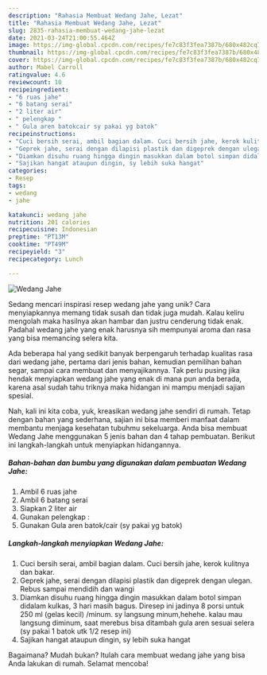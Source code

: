 ```yaml
---
description: "Rahasia Membuat Wedang Jahe, Lezat"
title: "Rahasia Membuat Wedang Jahe, Lezat"
slug: 2835-rahasia-membuat-wedang-jahe-lezat
date: 2021-03-24T21:00:55.464Z
image: https://img-global.cpcdn.com/recipes/fe7c83f3fea7387b/680x482cq70/wedang-jahe-foto-resep-utama.jpg
thumbnail: https://img-global.cpcdn.com/recipes/fe7c83f3fea7387b/680x482cq70/wedang-jahe-foto-resep-utama.jpg
cover: https://img-global.cpcdn.com/recipes/fe7c83f3fea7387b/680x482cq70/wedang-jahe-foto-resep-utama.jpg
author: Mabel Carroll
ratingvalue: 4.6
reviewcount: 10
recipeingredient:
- "6 ruas jahe"
- "6 batang serai"
- "2 liter air"
- " pelengkap "
- " Gula aren batokcair sy pakai yg batok"
recipeinstructions:
- "Cuci bersih serai, ambil bagian dalam. Cuci bersih jahe, kerok kulitnya dan bakar."
- "Geprek jahe, serai dengan dilapisi plastik dan digeprek dengan ulegan. Rebus sampai mendidih dan wangi"
- "Diamkan disuhu ruang hingga dingin masukkan dalam botol simpan didalam kulkas, 3 hari masih bagus. Diresep ini jadinya 8 porsi untuk 250 ml (gelas kecil) /minum. sy langsung minum,hehehe. kalau mau langsung diminum, saat merebus bisa ditambah gula aren sesuai selera (sy pakai 1 batok utk 1/2 resep ini)"
- "Sajikan hangat ataupun dingin, sy lebih suka hangat"
categories:
- Resep
tags:
- wedang
- jahe

katakunci: wedang jahe 
nutrition: 201 calories
recipecuisine: Indonesian
preptime: "PT13M"
cooktime: "PT49M"
recipeyield: "3"
recipecategory: Lunch

---
```



![Wedang Jahe](https://img-global.cpcdn.com/recipes/fe7c83f3fea7387b/680x482cq70/wedang-jahe-foto-resep-utama.jpg)

Sedang mencari inspirasi resep wedang jahe yang unik? Cara menyiapkannya memang tidak susah dan tidak juga mudah. Kalau keliru mengolah maka hasilnya akan hambar dan justru cenderung tidak enak. Padahal wedang jahe yang enak harusnya sih mempunyai aroma dan rasa yang bisa memancing selera kita.

Ada beberapa hal yang sedikit banyak berpengaruh terhadap kualitas rasa dari wedang jahe, pertama dari jenis bahan, kemudian pemilihan bahan segar, sampai cara membuat dan menyajikannya. Tak perlu pusing jika hendak menyiapkan wedang jahe yang enak di mana pun anda berada, karena asal sudah tahu triknya maka hidangan ini mampu menjadi sajian spesial.




Nah, kali ini kita coba, yuk, kreasikan wedang jahe sendiri di rumah. Tetap dengan bahan yang sederhana, sajian ini bisa memberi manfaat dalam membantu menjaga kesehatan tubuhmu sekeluarga. Anda bisa membuat Wedang Jahe menggunakan 5 jenis bahan dan 4 tahap pembuatan. Berikut ini langkah-langkah untuk menyiapkan hidangannya.

<!--inarticleads1-->

##### Bahan-bahan dan bumbu yang digunakan dalam pembuatan Wedang Jahe:

1. Ambil 6 ruas jahe
1. Ambil 6 batang serai
1. Siapkan 2 liter air
1. Gunakan  pelengkap :
1. Gunakan  Gula aren batok/cair (sy pakai yg batok)




<!--inarticleads2-->

##### Langkah-langkah menyiapkan Wedang Jahe:

1. Cuci bersih serai, ambil bagian dalam. Cuci bersih jahe, kerok kulitnya dan bakar.
1. Geprek jahe, serai dengan dilapisi plastik dan digeprek dengan ulegan. Rebus sampai mendidih dan wangi
1. Diamkan disuhu ruang hingga dingin masukkan dalam botol simpan didalam kulkas, 3 hari masih bagus. Diresep ini jadinya 8 porsi untuk 250 ml (gelas kecil) /minum. sy langsung minum,hehehe. kalau mau langsung diminum, saat merebus bisa ditambah gula aren sesuai selera (sy pakai 1 batok utk 1/2 resep ini)
1. Sajikan hangat ataupun dingin, sy lebih suka hangat




Bagaimana? Mudah bukan? Itulah cara membuat wedang jahe yang bisa Anda lakukan di rumah. Selamat mencoba!
